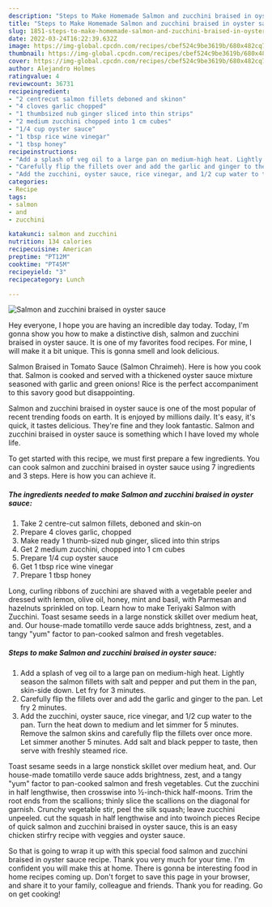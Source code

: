 ```yaml
---
description: "Steps to Make Homemade Salmon and zucchini braised in oyster sauce"
title: "Steps to Make Homemade Salmon and zucchini braised in oyster sauce"
slug: 1851-steps-to-make-homemade-salmon-and-zucchini-braised-in-oyster-sauce
date: 2022-03-24T16:22:39.632Z
image: https://img-global.cpcdn.com/recipes/cbef524c9be3619b/680x482cq70/salmon-and-zucchini-braised-in-oyster-sauce-recipe-main-photo.jpg
thumbnail: https://img-global.cpcdn.com/recipes/cbef524c9be3619b/680x482cq70/salmon-and-zucchini-braised-in-oyster-sauce-recipe-main-photo.jpg
cover: https://img-global.cpcdn.com/recipes/cbef524c9be3619b/680x482cq70/salmon-and-zucchini-braised-in-oyster-sauce-recipe-main-photo.jpg
author: Alejandro Holmes
ratingvalue: 4
reviewcount: 36731
recipeingredient:
- "2 centrecut salmon fillets deboned and skinon"
- "4 cloves garlic chopped"
- "1 thumbsized nub ginger sliced into thin strips"
- "2 medium zucchini chopped into 1 cm cubes"
- "1/4 cup oyster sauce"
- "1 tbsp rice wine vinegar"
- "1 tbsp honey"
recipeinstructions:
- "Add a splash of veg oil to a large pan on medium-high heat. Lightly season the salmon fillets with salt and pepper and put them in the pan, skin-side down. Let fry for 3 minutes."
- "Carefully flip the fillets over and add the garlic and ginger to the pan. Let fry 2 minutes."
- "Add the zucchini, oyster sauce, rice vinegar, and 1/2 cup water to the pan. Turn the heat down to medium and let simmer for 5 minutes. Remove the salmon skins and carefully flip the fillets over once more. Let simmer another 5 minutes. Add salt and black pepper to taste, then serve with freshly steamed rice."
categories:
- Recipe
tags:
- salmon
- and
- zucchini

katakunci: salmon and zucchini 
nutrition: 134 calories
recipecuisine: American
preptime: "PT12M"
cooktime: "PT45M"
recipeyield: "3"
recipecategory: Lunch

---
```



![Salmon and zucchini braised in oyster sauce](https://img-global.cpcdn.com/recipes/cbef524c9be3619b/680x482cq70/salmon-and-zucchini-braised-in-oyster-sauce-recipe-main-photo.jpg)

Hey everyone, I hope you are having an incredible day today. Today, I'm gonna show you how to make a distinctive dish, salmon and zucchini braised in oyster sauce. It is one of my favorites food recipes. For mine, I will make it a bit unique. This is gonna smell and look delicious.

Salmon Braised in Tomato Sauce (Salmon Chraimeh). Here is how you cook that. Salmon is cooked and served with a thickened oyster sauce mixture seasoned with garlic and green onions! Rice is the perfect accompaniment to this savory good but disappointing.

Salmon and zucchini braised in oyster sauce is one of the most popular of recent trending foods on earth. It is enjoyed by millions daily. It's easy, it's quick, it tastes delicious. They're fine and they look fantastic. Salmon and zucchini braised in oyster sauce is something which I have loved my whole life.


To get started with this recipe, we must first prepare a few ingredients. You can cook salmon and zucchini braised in oyster sauce using 7 ingredients and 3 steps. Here is how you can achieve it.

<!--inarticleads1-->

##### The ingredients needed to make Salmon and zucchini braised in oyster sauce:

1. Take 2 centre-cut salmon fillets, deboned and skin-on
1. Prepare 4 cloves garlic, chopped
1. Make ready 1 thumb-sized nub ginger, sliced into thin strips
1. Get 2 medium zucchini, chopped into 1 cm cubes
1. Prepare 1/4 cup oyster sauce
1. Get 1 tbsp rice wine vinegar
1. Prepare 1 tbsp honey


Long, curling ribbons of zucchini are shaved with a vegetable peeler and dressed with lemon, olive oil, honey, mint and basil, with Parmesan and hazelnuts sprinkled on top. Learn how to make Teriyaki Salmon with Zucchini. Toast sesame seeds in a large nonstick skillet over medium heat, and. Our house-made tomatillo verde sauce adds brightness, zest, and a tangy &#34;yum&#34; factor to pan-cooked salmon and fresh vegetables. 

<!--inarticleads2-->

##### Steps to make Salmon and zucchini braised in oyster sauce:

1. Add a splash of veg oil to a large pan on medium-high heat. Lightly season the salmon fillets with salt and pepper and put them in the pan, skin-side down. Let fry for 3 minutes.
1. Carefully flip the fillets over and add the garlic and ginger to the pan. Let fry 2 minutes.
1. Add the zucchini, oyster sauce, rice vinegar, and 1/2 cup water to the pan. Turn the heat down to medium and let simmer for 5 minutes. Remove the salmon skins and carefully flip the fillets over once more. Let simmer another 5 minutes. Add salt and black pepper to taste, then serve with freshly steamed rice.


Toast sesame seeds in a large nonstick skillet over medium heat, and. Our house-made tomatillo verde sauce adds brightness, zest, and a tangy &#34;yum&#34; factor to pan-cooked salmon and fresh vegetables. Cut the zucchini in half lengthwise, then crosswise into ½-inch-thick half-moons. Trim the root ends from the scallions; thinly slice the scallions on the diagonal for garnish. Crunchy vegetable stir, peel the silk squash; leave zucchini unpeeled. cut the squash in half lengthwise and into twoinch pieces Recipe of quick salmon and zucchini braised in oyster sauce, this is an easy chicken stirfry recipe with veggies and oyster sauce. 

So that is going to wrap it up with this special food salmon and zucchini braised in oyster sauce recipe. Thank you very much for your time. I'm confident you will make this at home. There is gonna be interesting food in home recipes coming up. Don't forget to save this page in your browser, and share it to your family, colleague and friends. Thank you for reading. Go on get cooking!
